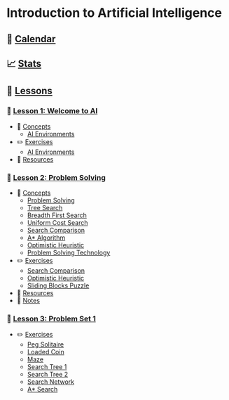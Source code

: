 # Introduction to Artificial Intelligence

## 📅 [Calendar](CALENDAR.md)

## 📈 [Stats](STATS.md)

## 📖 [Lessons](./LESSONS)

### 📝 [Lesson 1: Welcome to AI](./LESSONS/LESSON_1)

* 🧠 [Concepts](./LESSONS/LESSON_1/CONCEPTS)
  * [AI Environments](./LESSONS/LESSON_1/CONCEPTS/1_AI_Environments.md)
* ✏️ [Exercises](./LESSONS/LESSON_1/EXERCISES)
  * [AI Environments](./LESSONS/LESSON_1/EXERCISES/1_AI_Environments.md)
* 🔗 [Resources](./LESSONS/LESSON_1/RESOURCES.md)


### 📝 [Lesson 2: Problem Solving](./LESSONS/LESSON_2)

* 🧠 [Concepts](./LESSONS/LESSON_2/CONCEPTS)
  * [Problem Solving](./LESSONS/LESSON_2/CONCEPTS/1_Problem_Solving.md)
  * [Tree Search](./LESSONS/LESSON_2/CONCEPTS/2_Tree_Search.md)
  * [Breadth First Search](./LESSONS/LESSON_2/CONCEPTS/3_Breadth_First_Search.md)
  * [Uniform Cost Search](./LESSONS/LESSON_2/CONCEPTS/4_Uniform_Cost_Search.md)
  * [Search Comparison](./LESSONS/LESSON_2/CONCEPTS/5_Search_Comparison.md)
  * [A* Algorithm](./LESSONS/LESSON_2/CONCEPTS/6_A*_Algorithm.md)
  * [Optimistic Heuristic](./LESSONS/LESSON_2/CONCEPTS/7_Optimistic_Heuristic.md)
  * [Problem Solving Technology](./LESSONS/LESSON_2/CONCEPTS/8_Problem_Solving_Technology.md)
* ✏️ [Exercises](./LESSONS/LESSON_2/EXERCISES)
  * [Search Comparison](./LESSONS/LESSON_2/EXERCISES/18_Search_Comparison.md)
  * [Optimistic Heuristic](./LESSONS/LESSON_2/EXERCISES/32_Optimistic_Heuristic.md)
  * [Sliding Blocks Puzzle](./LESSONS/LESSON_2/EXERCISES/33_Sliding_Blocks_Puzzle.md)
* 🔗 [Resources](./LESSONS/LESSON_2/RESOURCES.md)
* 📌 [Notes](./LESSONS/LESSON_2/NOTES.md)

### 📝 [Lesson 3: Problem Set 1](./LESSONS/LESSON_3)

* ✏️ [Exercises](./LESSONS/LESSON_2/EXERCISES)
  * [Peg Solitaire](./LESSONS/LESSON_3/EXERCISES/1_Peg_Solitaire.md)
  * [Loaded Coin](./LESSONS/LESSON_3/EXERCISES/2_Loaded_Coin.md)
  * [Maze](./LESSONS/LESSON_3/EXERCISES/3_Maze.md)
  * [Search Tree 1](./LESSONS/LESSON_3/EXERCISES/4_Search_Tree.md)
  * [Search Tree 2](./LESSONS/LESSON_3/EXERCISES/5_Search_Tree_2.md)
  * [Search Network](./LESSONS/LESSON_3/EXERCISES/6_Search_Network.md)
  * [A* Search](./LESSONS/LESSON_3/EXERCISES/7_A*_Search.md)
